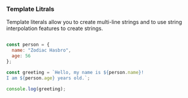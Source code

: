

### Template Litrals
Template literals allow you to create multi-line strings and to use string interpolation features to create strings.

```javascript

const person = {
  name: "Zodiac Hasbro",
  age: 56
};

const greeting = `Hello, my name is ${person.name}!
I am ${person.age} years old.`;

console.log(greeting);
```